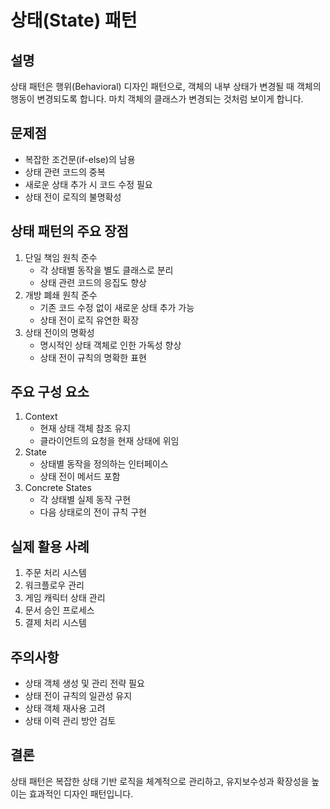 # 상태(State) 패턴

## 설명
상태 패턴은 행위(Behavioral) 디자인 패턴으로, 객체의 내부 상태가 변경될 때 객체의 행동이 변경되도록 합니다. 마치 객체의 클래스가 변경되는 것처럼 보이게 합니다.

## 문제점
- 복잡한 조건문(if-else)의 남용
- 상태 관련 코드의 중복
- 새로운 상태 추가 시 코드 수정 필요
- 상태 전이 로직의 불명확성

## 상태 패턴의 주요 장점
1. 단일 책임 원칙 준수
    - 각 상태별 동작을 별도 클래스로 분리
    - 상태 관련 코드의 응집도 향상
2. 개방 폐쇄 원칙 준수
    - 기존 코드 수정 없이 새로운 상태 추가 가능
    - 상태 전이 로직 유연한 확장
3. 상태 전이의 명확성
    - 명시적인 상태 객체로 인한 가독성 향상
    - 상태 전이 규칙의 명확한 표현

## 주요 구성 요소
1. Context
    - 현재 상태 객체 참조 유지
    - 클라이언트의 요청을 현재 상태에 위임
2. State
    - 상태별 동작을 정의하는 인터페이스
    - 상태 전이 메서드 포함
3. Concrete States
    - 각 상태별 실제 동작 구현
    - 다음 상태로의 전이 규칙 구현

## 실제 활용 사례
1. 주문 처리 시스템
2. 워크플로우 관리
3. 게임 캐릭터 상태 관리
4. 문서 승인 프로세스
5. 결제 처리 시스템

## 주의사항
- 상태 객체 생성 및 관리 전략 필요
- 상태 전이 규칙의 일관성 유지
- 상태 객체 재사용 고려
- 상태 이력 관리 방안 검토

## 결론
상태 패턴은 복잡한 상태 기반 로직을 체계적으로 관리하고, 유지보수성과 확장성을 높이는 효과적인 디자인 패턴입니다.
